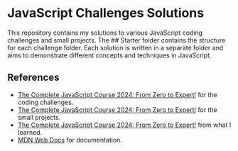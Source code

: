 # JavaScript Challenges Solutions

This repository contains my solutions to various JavaScript coding challenges and small projects.
The ## Starter folder contains the structure for each challenge folder.
Each solution is written in a separate folder and aims to demonstrate different concepts and techniques in JavaScript.

## References

- [The Complete JavaScript Course 2024: From Zero to Expert!](https://www.udemy.com/course/the-complete-javascript-course/?couponCode=OF83024E) for the coding challenges.
- [The Complete JavaScript Course 2024: From Zero to Expert!](https://www.udemy.com/course/the-complete-javascript-course/?couponCode=OF83024E) for the small projects.
- [The Complete JavaScript Course 2024: From Zero to Expert!](https://www.udemy.com/course/the-complete-javascript-course/?couponCode=OF83024E) from what I learned.
- [MDN Web Docs](https://developer.mozilla.org/) for documentation.
